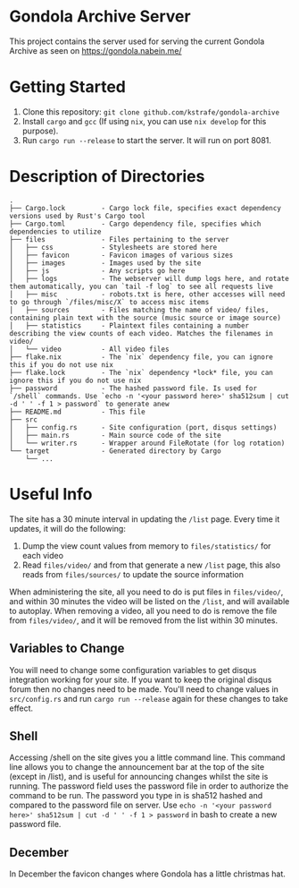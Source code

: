 # Gondola Archive Server #

This project contains the server used for serving the current Gondola Archive as seen on https://gondola.nabein.me/

# Getting Started #

1. Clone this repository: `git clone github.com/kstrafe/gondola-archive`
2. Install `cargo` and `gcc` (If using `nix`, you can use `nix develop` for this purpose).
3. Run `cargo run --release` to start the server. It will run on port 8081.

# Description of Directories #

    .
    ├── Cargo.lock         - Cargo lock file, specifies exact dependency versions used by Rust's Cargo tool
    ├── Cargo.toml         - Cargo dependency file, specifies which dependencies to utilize
    ├── files              - Files pertaining to the server
    │   ├── css            - Stylesheets are stored here
    │   ├── favicon        - Favicon images of various sizes
    │   ├── images         - Images used by the site
    │   ├── js             - Any scripts go here
    │   ├── logs           - The webserver will dump logs here, and rotate them automatically, you can `tail -f log` to see all requests live
    │   ├── misc           - robots.txt is here, other accesses will need to go through `/files/misc/X` to access misc items
    │   ├── sources        - Files matching the name of video/ files, containing plain text with the source (music source or image source)
    │   ├── statistics     - Plaintext files containing a number describing the view counts of each video. Matches the filenames in video/
    │   └── video          - All video files
    ├── flake.nix          - The `nix` dependency file, you can ignore this if you do not use nix
    ├── flake.lock         - The `nix` dependency *lock* file, you can ignore this if you do not use nix
    ├── password           - The hashed password file. Is used for `/shell` commands. Use `echo -n '<your password here>' sha512sum | cut -d ' ' -f 1 > password` to generate anew
    ├── README.md          - This file
    ├── src
    │   ├── config.rs      - Site configuration (port, disqus settings)
    │   ├── main.rs        - Main source code of the site
    │   └── writer.rs      - Wrapper around FileRotate (for log rotation)
    └── target             - Generated directory by Cargo
        └── ...

# Useful Info #

The site has a 30 minute interval in updating the `/list` page. Every time it updates, it will do the following:

1. Dump the view count values from memory to `files/statistics/` for each video
2. Read `files/video/` and from that generate a new `/list` page, this also reads from `files/sources/` to update the source information

When administering the site, all you need to do is put files in `files/video/`, and within 30 minutes the video will be listed on the `/list`, and will available to autoplay.
When removing a video, all you need to do is remove the file from `files/video/`, and it will be removed from the list within 30 minutes.

## Variables to Change ##

You will need to change some configuration variables to get disqus integration working for your site. If you want to keep the original disqus forum then no changes need to be made.
You'll need to change values in `src/config.rs` and run `cargo run --release` again for these changes to take effect.

## Shell ##

Accessing /shell on the site gives you a little command line. This command line allows you to change the announcement bar at the top of the site (except in /list), and is useful for announcing changes whilst the site is running. The password field uses the password file in order to authorize the command to be run. The password you type in is sha512 hashed and compared to the password file on server. Use `echo -n '<your password here>' sha512sum | cut -d ' ' -f 1 > password` in bash to create a new password file.

## December ##

In December the favicon changes where Gondola has a little christmas hat.
